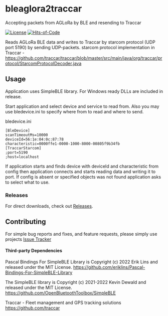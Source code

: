 # bleaglora2traccar
Accepting packets from AGLoRa by BLE and resending to Traccar

[![License](https://img.shields.io/badge/license-MIT-green.svg)](https://github.com/magdel/bleaglora2traccar/blob/main/LICENSE.txt)
[![Hits-of-Code](https://hitsofcode.com/github/magdel/bleaglora2traccar?branch=main&label=Hits-of-Code)](https://hitsofcode.com/github/magdel/bleaglora2traccar/view?branch=main&label=Hits-of-Code)

Reads AGLoRa BLE data and writes to Traccar by starcom protocol (UDP port 5190) by sending UDP-packets.
starcom protocol implementation in Traccar - https://github.com/traccar/traccar/blob/master/src/main/java/org/traccar/protocol/StarcomProtocolDecoder.java

## Usage

Application uses SimpleBLE library. For Windows ready DLLs are included in release.

Start application and select device and service to read from.
Also you may use bledevice.ini to specify where from to read and where to send.

bledevice.ini

    [BleDevice]
    scanTimeoutMs=10000
    deviceId=56:1e:04:0c:87:78
    characteristic=0000ffe1-0000-1000-8000-00805f9b34fb
    [TraccarStarcom]
    ;port=5190
    ;host=localhost

If application starts and finds device with deviceId and characteristic from config then application connects and starts reading data
and writing it to port. If config is absent or specified objects was not found application asks to select what to use.

### Releases

For direct downloads, check out [Releases](../../releases).

## Contributing

For simple bug reports and fixes, and feature requests, please simply use projects
[Issue Tracker](../../issues)

#### Third-party Dependencies

Pascal Bindings For SimpleBLE Library is Copyright (c) 2022 Erik Lins and released under the MIT License.
https://github.com/eriklins/Pascal-Bindings-For-SimpleBLE-Library

The SimpleBLE library is Copyright (c) 2021-2022 Kevin Dewald and released under the MIT License.
https://github.com/OpenBluetoothToolbox/SimpleBLE

Traccar - Fleet management and GPS tracking solutions
https://github.com/traccar